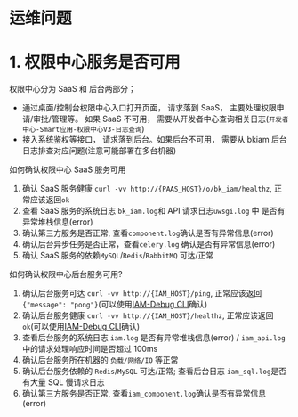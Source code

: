 # 运维问题

# 1. 权限中心服务是否可用

权限中心分为 SaaS 和 后台两部分；
- 通过桌面/控制台权限中心入口打开页面， 请求落到 SaaS， 主要处理权限申请/审批/管理等。 如果 SaaS 不可用， 需要从开发者中心查询相关日志(`开发者中心-Smart应用-权限中心V3-日志查询`)
- 接入系统鉴权等接口， 请求落到后台。如果后台不可用， 需要从 bkiam 后台日志排查对应问题(注意可能部署在多台机器)

如何确认权限中心 SaaS 服务可用
1. 确认 SaaS 服务健康 `curl -vv http://{PAAS_HOST}/o/bk_iam/healthz`, 正常应该返回`ok`
2. 查看 SaaS 服务的系统日志 `bk_iam.log`和 API 请求日志`uwsgi.log` 中 是否有异常堆栈信息(error)
3. 确认第三方服务是否正常, 查看`component.log`确认是否有异常信息(error)
4. 确认后台异步任务是否正常，查看`celery.log` 确认是否有异常信息(error)
5. 确认 SaaS 服务的依赖`MySQL`/`Redis`/`RabbitMQ` 可达/正常

如何确认权限中心后台服务可用?
1. 确认后台服务可达 `curl -vv http://{IAM_HOST}/ping`, 正常应该返回`{"message": "pong"}`(可以使用[IAM-Debug CLI](./SelfHelp/DebugCLI.md)确认)
2. 确认后台服务健康 `curl -vv http://{IAM_HOST}/healthz`, 正常应该返回`ok`(可以使用[IAM-Debug CLI](./SelfHelp/DebugCLI.md)确认)
3. 查看后台服务的系统日志 `iam.log` 是否有异常堆栈信息(error) / `iam_api.log` 中的请求处理响应时间是否超过 100ms
4. 确认后台服务所在机器的 `负载/网络/IO` 等正常
5. 确认后台服务依赖的 `Redis`/`MySQL` 可达/正常; 查看后台日志 `iam_sql.log`是否有大量 SQL 慢请求日志
6. 确认第三方服务是否正常, 查看`iam_component.log`确认是否有异常信息(error)

